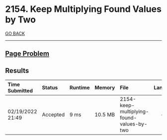 # 2154. Keep Multiplying Found Values by Two

[GO BACK](../README.md)

___

## [Page Problem](https://leetcode.com/problems/keep-multiplying-found-values-by-two/)

## Results

| Time Submitted   | Status   | Runtime | Memory  | File                                      | Language |
| :--------------- | :------- | :------ | :------ | :---------------------------------------- | :------: |
| 02/19/2022 21:49 | Accepted | 9 ms    | 10.5 MB | 2154-keep-multiplying-found-values-by-two |   cpp    |
